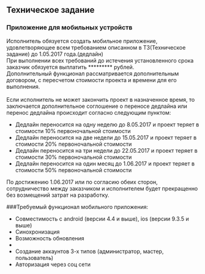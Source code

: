 ## Техническое задание <br/>
### Приложение для мобильных устройств<br/>
Исполнитель обязуется создать мобильное приложение, удовлетворяющее всем требованием описанном в ТЗ(Техническое задание) до 1.05.2017 года.(дедлайн)<br/>
При выполнении всех требований до истечения установленного срока заказчик обязуется выплатить ********* рублей. <br/>
Дополнительный функционал рассматривается дополнительным договором, с пересчетом стоимости проекта и времени для его выполнения.<br/><br/>
Если исполнитель не может закончить проект в назначенное время, то заключается дополнительное соглошение о переносе дедлайна или 
перенос дедлайна происходит согласно следующим пунктом:
+ Дедлайн переносится на одну неделю до 8.05.2017 и проект теряет в стоимости 10% первоночальной стоимости
+ Дедлайн переносится на две недели до 15.05.2017 и проект теряет в стоимости 20% первоночальной стоимости
+ Дедлайн переносится на три недели до 22.05.2017 и проект теряет в стоимости 30% первоночальной стоимости
+ Дедлайн переносится на один месяц до 1.06.2017 и проект теряет в стоимости 50% первоночальной стоимости 

По достижению 1.06.2017 или по согласию обеих сторон, сотрудничество между заказчиком и исполнителем будет прекращенно без возмещений затрат на разработку.  <br/>

###Требуемый функционал мобильного приложения:

+ Совместимость с android (версии 4.4 и выше), ios (версии 9.3.5 и выше) 
+ Синохронизация
+ Возможность обновления
+ 
+ Создание аккаунтов 3-х типов (администратор, мастер, пользователь)
+ Авторизация через соц сети


